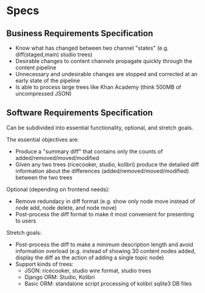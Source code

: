 Specs
=====

Business Requirements Specification
-----------------------------------
- Know what has changed between two channel "states" (e.g. diff(staged,main) studio trees)
- Desirable changes to content channels propagate quickly through the content pipeline
- Unnecessary and undesirable changes are stopped and corrected at an early state of the pipeline
- Is able to process large trees like Khan Academy (think 500MB of uncompressed JSON)



Software Requirements Specification
-----------------------------------
Can be subdivided into essential functionality, optional, and stretch goals.

The essential objectives are:
- Produce a "summary diff" that contains only the counts of added/removed/moved/modified
- Given any two trees (ricecooker, studio, kolibri) produce the detailed diff
  information about the differences (added/removed/moved/modified) between the two trees

Optional (depending on frontend needs):
- Remove redundacy in diff format (e.g. show only node move instead of node add, node delete, and node move)
- Post-process the diff format to make it most convenient for presenting to users

Stretch goals:
- Post-process the diff to make a minimum description length and avoid information
  overload (e.g. instead of showing 30 content nodes added, display the diff as
  the action of adding a single topic node)
- Support kinds of trees:
  - JSON: ricecooker, studio wire format, studio trees
  - Django ORM: Studio, Kolibri
  - Basic ORM: standalone script processing of kolibri sqlite3 DB files

